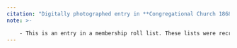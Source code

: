 ```yaml
---
citation: "Digitally photographed entry in **Congregational Church 1868-1933 Minutes of Meetings and Membership**, used with permission from Caroline Valley Community Church"
note: >-

    - This is an entry in a membership roll list. These lists were recreated from scratch every so often and then updated over time as needed until recreated from scratch again.
---
```



